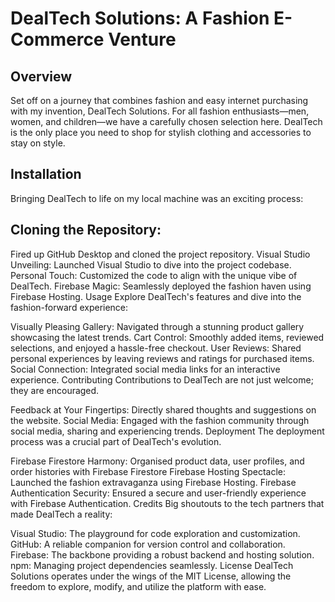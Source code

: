 <!DOCTYPE html>
<html>
<body>

<h1>DealTech Solutions: A Fashion E-Commerce Venture</h1>
<h2>Overview</h2>
Set off on a journey that combines fashion and easy internet purchasing with my invention, DealTech Solutions. For all fashion enthusiasts—men, women, and children—we have a carefully chosen selection here. DealTech is the only place you need to shop for stylish clothing and accessories to stay on style.

<h2>Installation</h2>
Bringing DealTech to life on my local machine was an exciting process:

<h2>Cloning the Repository:</h2> Fired up GitHub Desktop and cloned the project repository.
Visual Studio Unveiling: Launched Visual Studio to dive into the project codebase.
Personal Touch: Customized the code to align with the unique vibe of DealTech.
Firebase Magic: Seamlessly deployed the fashion haven using Firebase Hosting.
Usage
Explore DealTech's features and dive into the fashion-forward experience:

Visually Pleasing Gallery: Navigated through a stunning product gallery showcasing the latest trends.
Cart Control: Smoothly added items, reviewed selections, and enjoyed a hassle-free checkout.
User Reviews: Shared personal experiences by leaving reviews and ratings for purchased items.
Social Connection: Integrated social media links for an interactive experience.
Contributing
Contributions to DealTech are not just welcome; they are encouraged.

Feedback at Your Fingertips: Directly shared thoughts and suggestions on the website.
Social Media: Engaged with the fashion community through social media, sharing and experiencing trends.
Deployment
The deployment process was a crucial part of DealTech's evolution.

Firebase Firestore Harmony: Organised product data, user profiles, and order histories with Firebase Firestore
Firebase Hosting Spectacle: Launched the fashion extravaganza using Firebase Hosting.
Firebase Authentication Security: Ensured a secure and user-friendly experience with Firebase Authentication.
Credits
Big shoutouts to the tech partners that made DealTech a reality:

Visual Studio: The playground for code exploration and customization.
GitHub: A reliable companion for version control and collaboration.
Firebase: The backbone providing a robust backend and hosting solution.
npm: Managing project dependencies seamlessly.
License
DealTech Solutions operates under the wings of the MIT License, allowing the freedom to explore, modify, and utilize the platform with ease.</p>

</body>
</html>


